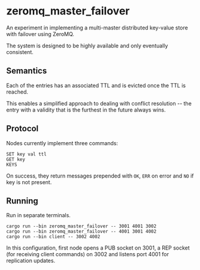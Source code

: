# zeromq_master_failover
An experiment in implementing a multi-master distributed key-value store with failover using ZeroMQ.

The system is designed to be highly available and only eventually consistent.

## Semantics
Each of the entries has an associated TTL and is evicted once the TTL is reached.

This enables a simplified approach to dealing with conflict resolution -- the entry with a validity that is the furthest in the future always wins.

## Protocol
Nodes currently implement three commands:

    SET key val ttl
    GET key
    KEYS

On success, they return messages prepended with `OK`, `ERR` on error and `NO` if key is not present.

## Running
Run in separate terminals.

    cargo run --bin zeromq_master_failover -- 3001 4001 3002
    cargo run --bin zeromq_master_failover -- 4001 3001 4002
    cargo run --bin client -- 3002 4002

In this configuration, first node opens a PUB socket on 3001, a REP socket (for receiving client commands) on 3002 and listens port 4001 for replication updates.
